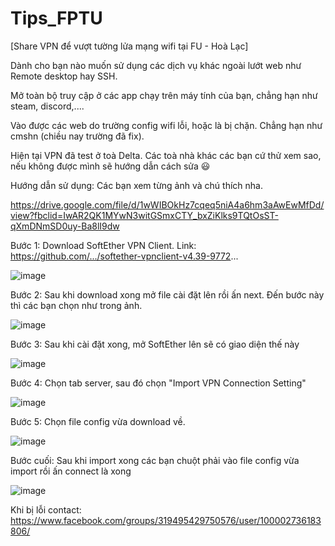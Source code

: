 # Tips_FPTU
[Share VPN để vượt tường lửa mạng wifi tại FU - Hoà Lạc]

Dành cho bạn nào muốn sử dụng các dịch vụ khác ngoài lướt web như Remote desktop hay SSH.

Mở toàn bộ truy cập ở các app chạy trên máy tính của bạn, chẳng hạn như steam, discord,....

Vào được các web do trường config wifi lỗi, hoặc là bị chặn. Chẳng hạn như cmshn (chiều nay trường đã fix).

Hiện tại VPN đã test ở toà Delta. Các toà nhà khác các bạn cứ thử xem sao, nếu không được mình sẽ hướng dẫn cách sửa 😃

Hướng dẫn sử dụng: Các bạn xem từng ảnh và chú thích nha.

https://drive.google.com/file/d/1wWIBOkHz7cqeq5niA4a6hm3aAwEwMfDd/view?fbclid=IwAR2QK1MYwN3witGSmxCTY_bxZiKlks9TQtOsST-qXmDNmSD0uy-Ba8lI9dw

Bước 1: Download SoftEther VPN Client. Link: https://github.com/.../softether-vpnclient-v4.39-9772...

![image](https://user-images.githubusercontent.com/93731698/174729433-8e77e230-e60b-4433-a657-bdc0010c718d.png)

Bước 2: Sau khi download xong mở file cài đặt lên rồi ấn next. Đến bước này thì các bạn chọn như trong ảnh.

![image](https://user-images.githubusercontent.com/93731698/174729477-034bfca6-090c-4418-9b30-c5fae8bf3dd7.png)

Bước 3: Sau khi cài đặt xong, mở SoftEther lên sẽ có giao diện thế này

![image](https://user-images.githubusercontent.com/93731698/174729512-58e3ca9b-e7ff-4b17-a1f4-5f547ccb6e19.png)

Bước 4: Chọn tab server, sau đó chọn "Import VPN Connection Setting"

![image](https://user-images.githubusercontent.com/93731698/174729536-c6e9f50c-1fe2-4914-968a-03803c902bdd.png)

Bước 5: Chọn file config vừa download về.

![image](https://user-images.githubusercontent.com/93731698/174729559-e2b263e4-9502-4bd8-add1-57fa83ce868d.png)

Bước cuối: Sau khi import xong các bạn chuột phải vào file config vừa import rồi ấn connect là xong

![image](https://user-images.githubusercontent.com/93731698/174729602-06399e92-ac63-4818-a420-a9fc1c47d33c.png)

Khi bị lỗi contact: https://www.facebook.com/groups/319495429750576/user/100002736183806/
